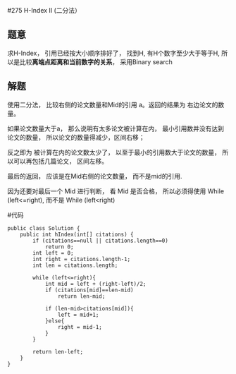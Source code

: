 #275 H-Index II (二分法）

## 题意
求H-Index， 引用已经按大小顺序排好了， 找到H, 有H个数字至少大于等于H, 所以是比较**离端点距离和当前数字的关系**， 采用Binary search

## 解题
使用二分法， 比较右侧的论文数量和Mid的引用 a。返回的结果为 右边论文的数量。

如果论文数量大于a， 那么说明有太多论文被计算在内， 最小引用数并没有达到论文的数量， 所以论文的数量得减少，区间右移； 

反之即为 被计算在内的论文数太少了， 以至于最小的引用数大于论文的数量， 所以可以再包括几篇论文， 区间左移。

最后的返回， 应该是在Mid右侧的论文数量， 而不是mid的引用.

因为还要对最后一个 Mid 进行判断， 看 Mid 是否合格， 所以必须得使用 While (left<=right), 而不是 While (left<right)

#代码
```
public class Solution {
    public int hIndex(int[] citations) {
        if (citations==null || citations.length==0)
            return 0;
        int left = 0;
        int right = citations.length-1;
        int len = citations.length;
        
        while (left<=right){
            int mid = left + (right-left)/2;
            if (citations[mid]==len-mid)
                return len-mid;
            
            if (len-mid>citations[mid]){
                left = mid+1;
            }else{
                right = mid-1;
            }
        }
        
        return len-left;
    }
}
```